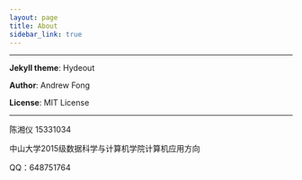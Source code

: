 ```yaml
---
layout: page
title: About
sidebar_link: true
---
```


---

**Jekyll theme**: Hydeout

**Author**: Andrew Fong

**License**: MIT License

---

陈湘仪  15331034

中山大学2015级数据科学与计算机学院计算机应用方向

QQ：648751764